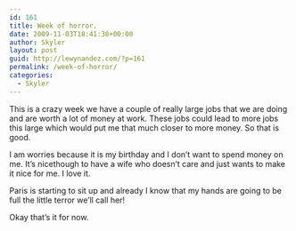 ```yaml
---
id: 161
title: Week of horror.
date: 2009-11-03T18:41:30+00:00
author: Skyler
layout: post
guid: http://lewynandez.com/?p=161
permalink: /week-of-horror/
categories:
  - Skyler
---
```

This is a crazy week we have a couple of really large jobs that we are doing and are worth a lot of money at work. These jobs could lead to more jobs this large which would put me that much closer to more money. So that is good. 

I am worries because it is my birthday and I don&#8217;t want to spend money on me. It&#8217;s nicethough to have a wife who doesn&#8217;t care and just wants to make it nice for me. I love it.

Paris is starting to sit up and already I know that my hands are going to be full the little terror we&#8217;ll call her!

Okay that&#8217;s it for now.